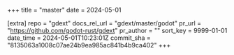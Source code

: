 +++
title = "master"
date = 2024-05-01

[extra]
repo = "gdext"
docs_rel_url = "gdext/master/godot"
pr_url = "https://github.com/godot-rust/gdext"
pr_author = ""
sort_key = 9999-01-01
date_time = 2024-05-01T10:23:01Z
commit_sha = "8135063a1008c07ae24b9ea985ac841b4b9ca402"
+++


